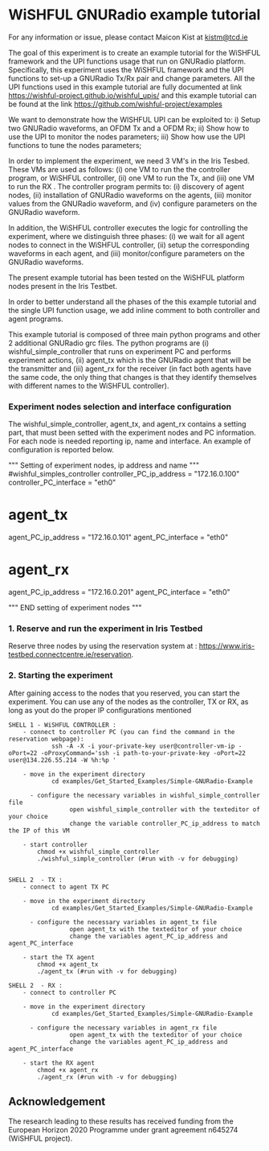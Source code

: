 WiSHFUL GNURadio example tutorial
============================

For any information or issue, please contact Maicon Kist at kistm@tcd.ie

The goal of this experiment is to create an example tutorial for the WiSHFUL framework and the UPI functions usage that
run on GNURadio platform. Specifically, this experiment uses the WiSHFUL framework and the UPI functions to set-up a GNURadio Tx/Rx pair and change parameters. All the UPI functions used in this example tutorial are fully
documented at link https://wishful-project.github.io/wishful_upis/ and this example tutorial can be found at the link
https://github.com/wishful-project/examples

We want to demonstrate how the WISHFUL UPI can be exploited to:
i) Setup two GNURadio waveforms, an OFDM Tx and a OFDM Rx;
ii) Show how to use the UPI to monitor the nodes parameters;
iii) Show how use the UPI functions to tune the nodes parameters;

In order to implement the experiment, we need 3 VM's in the Iris Tesbed. These VMs are used as follows: (i) one VM to run the the controller program, or WiSHFUL controller, (ii) one VM to run the Tx, and (iii) one VM to run the RX .
The controller program permits to: (i) discovery of agent nodes, (ii) installation of GNURadio waveforms on the agents, (iii) monitor values from the GNURadio waveform, and (iv) configure parameters on the GNURadio waveform.

In addition, the WiSHFUL controller executes the logic
for controlling the experiment, where we distinguish three phases: (i) we wait for all agent nodes to connect in the WiSHFUL controller, (ii) setup the corresponding waveforms in each agent, and (iii) monitor/configure parameters on the GNURadio waveforms.

The present example tutorial has been tested on the WiSHFUL platform nodes present in the Iris Testbet.

In order to better understand all the phases of the this example tutorial and the single UPI function usage, we add
inline comment to both controller and agent programs.


This example tutorial is composed of three main python programs and other 2 additional GNURadio grc files.
The python programs are (i) wishful_simple_controller that runs on experiment PC and performs experiment actions,
(ii) agent_tx which is the GNURadio agent that will be the transmitter and (iii) agent_rx for the receiver (in fact both agents have the same code, the only thing that changes is that they identify themselves with different names to the WiSHFUL controller).

### Experiment nodes selection and interface configuration
The wishful_simple_controller, agent_tx, and agent_rx contains a setting part, that must been
setted with the experiment nodes and PC information. For each node is needed reporting ip, name and interface.
An example of configuration is reported below.

"""
Setting of experiment nodes, ip address and name
"""
#wishful_simples_controller
controller_PC_ip_address = "172.16.0.100"
controller_PC_interface = "eth0"

# agent_tx
agent_PC_ip_address = "172.16.0.101"
agent_PC_interface = "eth0"

# agent_rx
agent_PC_ip_address = "172.16.0.201"
agent_PC_interface = "eth0"


"""
END setting of experiment nodes
"""

### 1. Reserve and run the experiment in Iris Testbed
Reserve three nodes by using the reservation system at : https://www.iris-testbed.connectcentre.ie/reservation.

### 2. Starting the experiment 

After gaining access to the nodes that you reserved, you can start the experiment. You can use any of the nodes as the controller, TX or RX, as long as yout do the proper IP configurations mentioned

    SHELL 1 - WiSHFUL CONTROLLER :
        - connect to controller PC (you can find the command in the reservation webpage):
				ssh -A -X -i your-private-key user@controller-vm-ip -oPort=22 -oProxyCommand='ssh -i path-to-your-private-key -oPort=22 user@134.226.55.214 -W %h:%p '

        - move in the experiment directory
                cd examples/Get_Started_Examples/Simple-GNURadio-Example

		  - configure the necessary variables in wishful_simple_controller file
					 open wishful_simple_controller with the texteditor of your choice
					 change the variable controller_PC_ip_address to match the IP of this VM

        - start controller
            chmod +x wishful_simple_controller
            ./wishful_simple_controller (#run with -v for debugging)


    SHELL 2  - TX :
        - connect to agent TX PC

        - move in the experiment directory
                cd examples/Get_Started_Examples/Simple-GNURadio-Example

		  - configure the necessary variables in agent_tx file
					 open agent_tx with the texteditor of your choice
					 change the variables agent_PC_ip_address and agent_PC_interface

        - start the TX agent
            chmod +x agent_tx
            ./agent_tx (#run with -v for debugging)

    SHELL 2  - RX :
        - connect to controller PC 

        - move in the experiment directory
                cd examples/Get_Started_Examples/Simple-GNURadio-Example

		  - configure the necessary variables in agent_rx file
					 open agent_tx with the texteditor of your choice
					 change the variables agent_PC_ip_address and agent_PC_interface

        - start the RX agent
            chmod +x agent_rx
            ./agent_rx (#run with -v for debugging)

## Acknowledgement
The research leading to these results has received funding from the European
Horizon 2020 Programme under grant agreement n645274 (WiSHFUL project).

